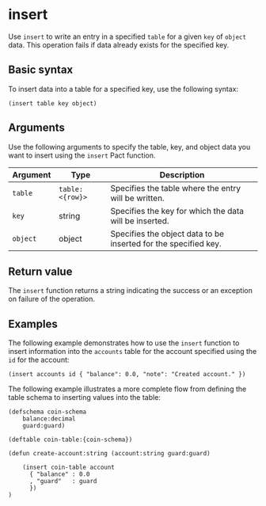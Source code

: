 # insert

Use `insert` to write an entry in a specified `table` for a given `key` of `object` data.
This operation fails if data already exists for the specified key.

## Basic syntax

To insert data into a table for a specified key, use the following syntax:

```pact
(insert table key object)
```

## Arguments

Use the following arguments to specify the table, key, and object data you want to insert using the `insert` Pact function.

| Argument | Type | Description |
| --- | --- | --- |
| `table` | `table: <{row}>` | Specifies the table where the entry will be written. |
| `key` | string | Specifies the key for which the data will be inserted. |
| `object` | object | Specifies the object data to be inserted for the specified key. |

## Return value

The `insert` function returns a string indicating the success or an exception on failure of the operation.

## Examples

The following example demonstrates how to use the `insert` function to insert information into the `accounts` table for the account specified using the `id` for the account:

```pact
(insert accounts id { "balance": 0.0, "note": "Created account." })
```

The following example illustrates a more complete flow from defining the table schema to inserting values into the table:

```pact
(defschema coin-schema
    balance:decimal
    guard:guard)

(deftable coin-table:{coin-schema})

(defun create-account:string (account:string guard:guard)

    (insert coin-table account
      { "balance" : 0.0
      , "guard"   : guard
      })
)
```
